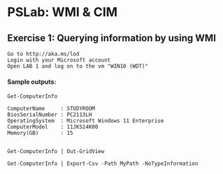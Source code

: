 ﻿# PSLab: WMI & CIM

## Exercise 1: Querying information by using WMI

```
Go to http://aka.ms/lod
Login with your Microsoft account 
Open LAB 1 and log on to the vm "WIN10 (WDT)"
```



#### Sample outputs: 

```
Get-ComputerInfo

ComputerName     : STUDYROOM
BiosSerialNumber : PC2113LH
OperatingSystem  : Microsoft Windows 11 Enterprise
ComputerModel    : 11JKS14K00
Memory(GB)       : 15


Get-ComputerInfo | Out-GridView

Get-ComputerInfo | Export-Csv -Path MyPath -NoTypeInformation
```